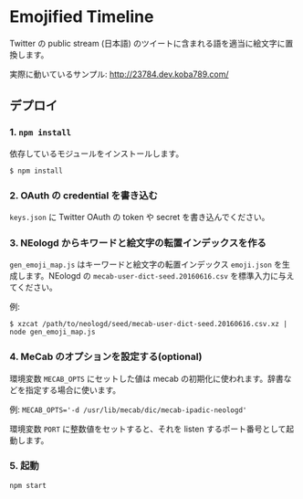 # Emojified Timeline

Twitter の public stream (日本語) のツイートに含まれる語を適当に絵文字に置換します。

実際に動いているサンプル: http://23784.dev.koba789.com/

## デプロイ

### 1. `npm install`

依存しているモジュールをインストールします。

```
$ npm install
```

### 2. OAuth の credential を書き込む

`keys.json` に Twitter OAuth の token や secret を書き込んでください。

### 3. NEologd からキワードと絵文字の転置インデックスを作る

`gen_emoji_map.js` はキーワードと絵文字の転置インデックス `emoji.json` を生成します。NEologd の `mecab-user-dict-seed.20160616.csv` を標準入力に与えてください。

例:
```
$ xzcat /path/to/neologd/seed/mecab-user-dict-seed.20160616.csv.xz | node gen_emoji_map.js
```

### 4. MeCab のオプションを設定する(optional)

環境変数 `MECAB_OPTS` にセットした値は mecab の初期化に使われます。辞書などを指定する場合に使います。

例: `MECAB_OPTS='-d /usr/lib/mecab/dic/mecab-ipadic-neologd'`

環境変数 `PORT` に整数値をセットすると、それを listen するポート番号として起動します。

### 5. 起動

```
npm start
```
